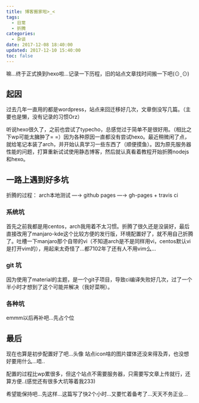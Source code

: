 ```yaml
---
title: 博客搬家啦>_<
tags:
  - 日常
  - 折腾
categories:
  - 杂谈
date: 2017-12-08 18:40:00
updated: 2017-12-10 15:40:00
toc: false
---
```

嘛...终于正式换到hexo啦...记录一下历程，旧的站点文章找时间搬一下吧(⊙ˍ⊙)

<!--more-->

## 起因

过去几年一直用的都是wordpress，站点来回迁移好几次，文章倒没写几篇。（主要也是懒，没有记录的习惯Orz）

听说hexo很久了，之前也尝试了typecho，总感觉过于简单不是很好用。（相比之下wp可能太臃肿了= =）因为各种原因一直都没有尝试hexo。最近稍微闲了点，就给笔记本装了arch，并开始认真学习一些东西了（顺便摸鱼）。因为原先服务器性能的问题，打算重新试试使用静态博客，然后就认真看着教程开始折腾nodejs和hexo。

## 一路上遇到好多坑

折腾的过程： arch本地测试 —→ github pages —→ gh-pages + travis ci

### 系统坑

首先之前我都是用centos，arch我用着不太习惯。折腾了很久还是没装好，最后直接改用了manjaro-kde这个比较方便的发行版，环境配置好了，就不用自己折腾了。吐槽一下manjaro那个自带的vi（不知道arch是不是同样用vi，centos默认vi是打开vim的），用起来太奇怪了...都7102年了还有人不用vim么...

### git 坑

因为使用了material的主题，是一个git子项目，导致ci编译失败好几次，过了一个半小时才想到了这个可能并解决（我好菜啊）。

### 各种坑

emmm以后再补吧...先占个位

## 最后

现在也算是初步配置好了吧...头像 站点icon啥的图片媒体还没来得及弄，也没想好要用什么...唔..

配置的过程比wp累很多，但这个站点不需要服务器，只需要写文章上传就行，还算方便..(感觉还有很多大坑等着我233)

希望能保持吧...先这样...这篇写了快2个小时...又要忙着备考了...天天不务正业...
